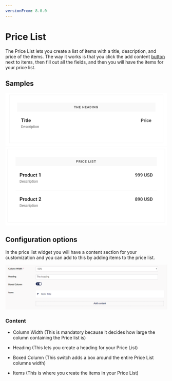 ```yaml
---
versionFrom: 8.0.0
---
```


# Price List

The Price List lets you create a list of items with a title, description, and price of the items.
The way it works is that you click the add content [button](../../Buttons/index.md) next to items, then fill out all the fields, and then you will have the items for your price list.

## Samples

![Price List Frontend](images/Price-List.png) ![Price List](images/Price-List-frontend2.png)

## Configuration options

In the price list widget you will have a content section for your customization and you can add to this by adding items to the price list.

![Price List Backoffice](images/Price-List-Backoffice.png)


### Content

- Column Width (This is mandatory because it decides how large the column containing the Price list is)

- Heading (This lets you create a heading for your Price List)

- Boxed Column (This switch adds a box around the entire Price List columns width)

- Items (This is where you create the items in your Price List)

